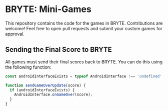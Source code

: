 # BRYTE: Mini-Games

This repository contains the code for the games in BRYTE. Contributions are welcome! Feel free to open pull requests and submit your custom games for approval.

## Sending the Final Score to BRYTE

All games must send their final scores back to BRYTE. You can do this using the following function:

```javascript
const androidInterfaceExists = typeof AndroidInterface !== 'undefined';

function sendGameOverUpdate(score) {
  if (androidInterfaceExists) {
    AndroidInterface.onGameOver(score);
  }
}
